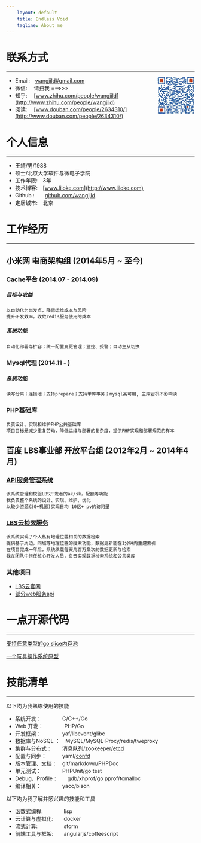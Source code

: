 ```yaml
---
    layout: default
    title: Endless Void
    tagline: About me
---
```


# 联系方式
---

<img style="float: right" src="/images/weixin.png" alt="扫我" height="100" width="100" />

- Email:　[wangjild#gmail.com](mailto:wangjild@gmail.com)
- 微信: 　请扫我 ===>>>
- 知乎: 　[www.zhihu.com/people/wangjild](http://www.zhihu.com/people/wangjild)
- 阅读: 　[www.douban.com/people/2634310/](http://www.douban.com/people/2634310/)

# 个人信息
---

 - 王靖/男/1988
 - 硕士/北京大学软件与微电子学院 
 - 工作年限:　3年
 - 技术博客:　[www.liloke.com](http://www.liloke.com)
 - Github :　　[github.com/wangjild](https://github.com/wangjild)
 - 定居城市:　北京


# 工作经历
---

## 小米网 电商架构组 (2014年5月 ~ 至今)

### Cache平台 (2014.07 - 2014.09)

##### 目标与收益

    以自动化为出发点，降低运维成本与风险
    提升研发效率，收敛redis服务使用的成本

##### 系统功能

    自动化部署与扩容；统一配置变更管理；监控、报警；自动主从切换

### Mysql代理 (2014.11 - )

##### 系统功能

    读写分离；连接池；支持prepare；支持单库事务；mysql高可用, 主库宕机不影响读

### PHP基础库

    负责设计、实现和维护PHP公共基础库
    项目目标是减少重复劳动，降低运维与部署的复杂度，提供PHP实现和部署规范的样本

## 百度 LBS事业部 开放平台组 (2012年2月 ~ 2014年4月)

### [API服务管理系统](http://lbsyun.baidu.com/apiconsole/key)
    该系统管理和校验LBS开发者的ak/sk，配额等功能
    我负责整个系统的设计、实现、维护、优化
    以较少资源(30+机器)实现日均 10亿+ pv的访问量

### [LBS云检索服务](http://developer.baidu.com/map/index.php?title=lbscloud)
    该系统实现了个人私有地理位置相关的数据检索
    提供基于周边，同城等地理位置的搜索功能，数据更新能在1分钟内重建索引
    在项目完成一年后，系统承载每天几百万条次的数据更新与检索
    我在团队中担任核心开发人员，负责实现数据检索系统和公共类库

### 其他项目

- [LBS云官网](http://developer.baidu.com/map/index.php?title=%E9%A6%96%E9%A1%B5)
- [部分web服务api](http://developer.baidu.com/map/index.php?title=webapi)


# 一点开源代码
---

[支持任意类型的go slice内存池](https://github.com/wangjild/pools)

[一个玩具操作系统原型](https://github.com/wangjild/OS_Hacking)

# 技能清单
---

以下均为我熟练使用的技能

- 系统开发：　　　　C/C++/Go
- Web 开发：　　　　PHP/Go
- 开发框架：　　　　yaf/libevent/glibc
- 数据库与NoSQL ：　MySQL/MySQL-Proxy/redis/tweproxy
- 集群与分布式：　　消息队列/zookeeper/[etcd](https://github.com/coreos/etcd)
- 配置与同步：　　　yaml/[confd](https://github.com/kelseyhightower/confd)
- 版本管理、文档：　git/markdown/PHPDoc
- 单元测试：　　　　PHPUnit/go test
- Debug、Profile：　&nbsp;&nbsp;&nbsp;gdb/xhprof/go pprof/tcmalloc
- 编译相关：　　　　yacc/bison

以下均为我了解并感兴趣的技能和工具

- 函数式编程:　　　　lisp
- 云计算与虚拟化:　　docker
- 流式计算:　　　　　storm
- 前端工具与框架:　　angularjs/coffeescript
